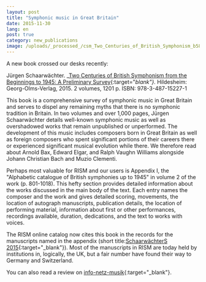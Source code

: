 ```yaml
---
layout: post
title: "Symphonic music in Great Britain"
date: 2015-11-30
lang: en
post: true
category: new_publications
image: /uploads/_processed_/csm_Two_Centuries_of_British_Symphonism_b5884259e6.jpg
---
```



A new book crossed our desks recently:

Jürgen Schaarwächter. _[Two Centuries of British Symphonism from the Beginnings to 1945: A Preliminary Survey](http://www.olms.de/search/Detail.aspx?pr=2008684){:target="_blank"}._ Hildesheim: Georg-Olms-Verlag, 2015. 2 volumes, 1201 p. ISBN: 978-3-487-15227-1

This book is a comprehensive survey of symphonic music in Great Britain and serves to dispel any remaining myths that there is no symphonic tradition in Britain. In two volumes and over 1,000 pages, Jürgen Schaarwächter details well-known symphonic music as well as overshadowed works that remain unpublished or unperformed. The development of this music includes composers born in Great Britain as well as foreign composers who spent significant portions of their careers there or experienced significant musical evolution while there. We therefore read about Arnold Bax, Edward Elgar, and Ralph Vaughn Williams alongside Johann Christian Bach and Muzio Clementi.

Perhaps most valuable for RISM and our users is Appendix I, the "Alphabetic catalogue of British symphonies up to 1945" in volume 2 of the work (p. 801-1018). This hefty section provides detailed information about the works discussed in the main body of the text. Each entry names the composer and the work and gives detailed scoring, movements, the location of autograph manuscripts, publication details, the location of performing material, information about first or other performances, recordings available, duration, dedications, and the text to works with voices.

The RISM online catalog now cites this book in the records for the manuscripts named in the appendix (short title:[SchaarwächterS 2015](https://opac.rism.info/search?View=rism&q=Schaarwa%CC%88chterS+2015){:target="_blank"}). Most of the manuscripts in RISM are today held by institutions in, logically, the UK, but a fair number have found their way to Germany and Switzerland.

You can also read a review on [info-netz-musik](http://info-netz-musik.bplaced.net/?p=13682){:target="_blank"}.

<script type="text/javascript">var switchTo5x=true;</script><script type="text/javascript" src="http://w.sharethis.com/button/buttons.js"></script><script type="text/javascript">stLight.options({publisher: "9b601438-1ce1-49d8-bfd7-9cff5df54c17", doNotHash: false, doNotCopy: false, hashAddressBar: false});</script>